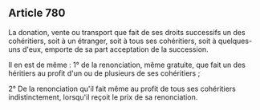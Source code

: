 Article 780
----
La donation, vente ou transport que fait de ses droits successifs un des
cohéritiers, soit à un étranger, soit à tous ses cohéritiers, soit à
quelques-uns d'eux, emporte de sa part acceptation de la succession.

Il en est de même : 1° de la renonciation, même gratuite, que fait un des
héritiers au profit d'un ou de plusieurs de ses cohéritiers ;

2° De la renonciation qu'il fait même au profit de tous ses cohéritiers
indistinctement, lorsqu'il reçoit le prix de sa renonciation.
